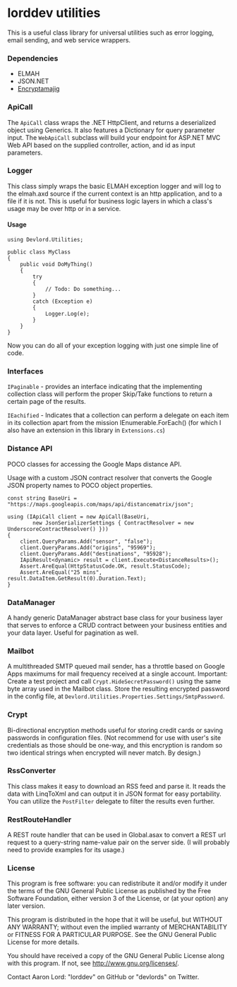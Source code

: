 lorddev utilities
====================

This is a useful class library for universal utilities such as error logging, email sending, and web service wrappers.

### Dependencies

- ELMAH
- JSON.NET
- [Encryptamajig](https://github.com/jbubriski/Encryptamajig) 

### ApiCall

The `ApiCall` class wraps the .NET HttpClient, and returns a deserialized object using Generics. It also features a Dictionary for query parameter input. The `WebApiCall` subclass will build your endpoint for ASP.NET MVC Web API based on the supplied controller, action, and id as input parameters.

### Logger

This class simply wraps the basic ELMAH exception logger and will log to the elmah.axd source if the current context is an http application, and to a file if it is not. This is useful for business logic layers in which a class's usage may be over http or in a service.

#### Usage

    using Devlord.Utilities;
    
    public class MyClass
    {
        public void DoMyThing()
        {
            try
            {
                // Todo: Do something...
            }
            catch (Exception e)
            {
                Logger.Log(e);
            }
        }
    }

Now you can do all of your exception logging with just one simple line of code.

### Interfaces

`IPaginable` - provides an interface indicating that the implementing collection class will perform the proper Skip/Take functions to return a certain page of the results.

`IEachified` - Indicates that a collection can perform a delegate on each item in its collection apart from the mission IEnumerable<T>.ForEach() (for which I also have an extension in this library in `Extensions.cs`)

### Distance API

POCO classes for accessing the Google Maps distance API.

Usage with a custom JSON contract resolver that converts the Google JSON property names to POCO object properties.

    const string BaseUri = "https://maps.googleapis.com/maps/api/distancematrix/json";

    using (IApiCall client = new ApiCall(BaseUri,
            new JsonSerializerSettings { ContractResolver = new UnderscoreContractResolver() }))
    {
        client.QueryParams.Add("sensor", "false");
        client.QueryParams.Add("origins", "95969");
        client.QueryParams.Add("destinations", "95928");
        IApiResult<dynamic> result = client.Execute<DistanceResults>();
        Assert.AreEqual(HttpStatusCode.OK, result.StatusCode);
        Assert.AreEqual("25 mins", result.DataItem.GetResult(0).Duration.Text);
    }

### DataManager

A handy generic DataManager abstract base class for your business layer that serves to enforce a CRUD contract between your business entities and your data layer. Useful for pagination as well.

### Mailbot

A multithreaded SMTP queued mail sender, has a throttle based on Google Apps maximums for mail frequency received at a single account. Important: Create a test project and call `Crypt.HideSecretPassword()` using the same byte array used in the Mailbot class. Store the resulting encrypted password in the config file, at `Devlord.Utilities.Properties.Settings/SmtpPassword`.

### Crypt

Bi-directional encryption methods useful for storing credit cards or saving passwords in configuration files. (Not recommend for use with user's site credentials as those should be one-way, and this encryption is random so two identical strings when encrypted will never match. By design.)

### RssConverter

This class makes it easy to download an RSS feed and parse it. It reads the data with LinqToXml and can output it in JSON format for easy portability. You can utilize the `PostFilter` delegate to filter the results even further.

### RestRouteHandler

A REST route handler that can be used in Global.asax to convert a REST url request to a query-string name-value pair on the server side. (I will probably need to provide examples for its usage.)

### License

This program is free software: you can redistribute it and/or modify
it under the terms of the GNU General Public License as published by
the Free Software Foundation, either version 3 of the License, or
(at your option) any later version.

This program is distributed in the hope that it will be useful,
but WITHOUT ANY WARRANTY; without even the implied warranty of
MERCHANTABILITY or FITNESS FOR A PARTICULAR PURPOSE.  See the
GNU General Public License for more details.

You should have received a copy of the GNU General Public License
along with this program.  If not, see <http://www.gnu.org/licenses/>.

Contact Aaron Lord: "lorddev" on GitHub or "devlords" on Twitter.